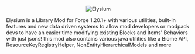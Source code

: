 <p align="center">
    <img src="https://github.com/user-attachments/assets/fefd47dd-df3b-469c-8dcd-0b9122d7b3d1" alt="Elysium" /></a>
</p>

Elysium is a Library Mod for Forge 1.20.1+ with various utilities, built-in features and new data driven systems to allow mod developers or modpack devs to have an easier time modifying existing Blocks and Items' Behaviors with just jsons! this mod also contains various java utilities like a Biome API, ResourceKeyRegistryHelper, NonEntityHierarchicalModels and more
